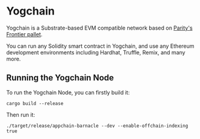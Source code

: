 # Yogchain

Yogchain is a Substrate-based EVM compatible network based on [Parity's Frontier pallet](https://github.com/paritytech/frontier).

You can run any Solidity smart contract in Yogchain, and use any Ethereum development environments including Hardhat, Truffle, Remix, and many more.

## Running the Yogchain Node

To run the Yogchain Node, you can firstly build it:

```
cargo build --release
```

Then run it:

```
./target/release/appchain-barnacle --dev --enable-offchain-indexing true
```